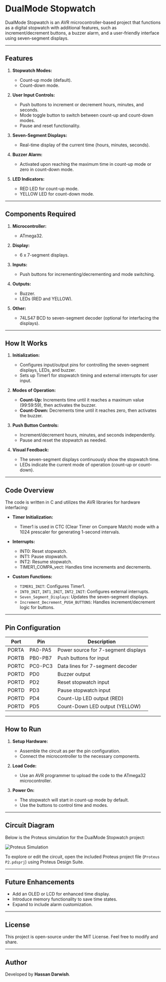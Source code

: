 # DualMode Stopwatch

DualMode Stopwatch is an AVR microcontroller-based project that functions as a digital stopwatch with additional features, such as increment/decrement buttons, a buzzer alarm, and a user-friendly interface using seven-segment displays.

---

## Features

1. **Stopwatch Modes:**
   - Count-up mode (default).
   - Count-down mode.

2. **User Input Controls:**
   - Push buttons to increment or decrement hours, minutes, and seconds.
   - Mode toggle button to switch between count-up and count-down modes.
   - Pause and reset functionality.

3. **Seven-Segment Displays:**
   - Real-time display of the current time (hours, minutes, seconds).

4. **Buzzer Alarm:**
   - Activated upon reaching the maximum time in count-up mode or zero in count-down mode.

5. **LED Indicators:**
   - RED LED for count-up mode.
   - YELLOW LED for count-down mode.

---

## Components Required

1. **Microcontroller:**
   - ATmega32.

2. **Display:**
   - 6 x 7-segment displays.

3. **Inputs:**
   - Push buttons for incrementing/decrementing and mode switching.

4. **Outputs:**
   - Buzzer.
   - LEDs (RED and YELLOW).

5. **Other:**
   - 74LS47 BCD to seven-segment decoder (optional for interfacing the displays).

---

## How It Works

1. **Initialization:**
   - Configures input/output pins for controlling the seven-segment displays, LEDs, and buzzer.
   - Sets up Timer1 for stopwatch timing and external interrupts for user input.

2. **Modes of Operation:**
   - **Count-Up:** Increments time until it reaches a maximum value (99:59:59), then activates the buzzer.
   - **Count-Down:** Decrements time until it reaches zero, then activates the buzzer.

3. **Push Button Controls:**
   - Increment/decrement hours, minutes, and seconds independently.
   - Pause and reset the stopwatch as needed.

4. **Visual Feedback:**
   - The seven-segment displays continuously show the stopwatch time.
   - LEDs indicate the current mode of operation (count-up or count-down).

---

## Code Overview

The code is written in C and utilizes the AVR libraries for hardware interfacing:

- **Timer Initialization:**
  - Timer1 is used in CTC (Clear Timer on Compare Match) mode with a 1024 prescaler for generating 1-second intervals.

- **Interrupts:**
  - INT0: Reset stopwatch.
  - INT1: Pause stopwatch.
  - INT2: Resume stopwatch.
  - TIMER1_COMPA_vect: Handles time increments and decrements.

- **Custom Functions:**
  - `TIMER1_INIT`: Configures Timer1.
  - `INT0_INIT`, `INT1_INIT`, `INT2_INIT`: Configures external interrupts.
  - `Seven_Segment_Displays`: Updates the seven-segment displays.
  - `Increment_Decrement_PUSH_BUTTONS`: Handles increment/decrement logic for buttons.

---

## Pin Configuration

| Port | Pin   | Description                          |
|------|-------|--------------------------------------|
| PORTA | PA0-PA5 | Power source for 7-segment displays |
| PORTB | PB0-PB7 | Push buttons for input             |
| PORTC | PC0-PC3 | Data lines for 7-segment decoder   |
| PORTD | PD0     | Buzzer output                      |
| PORTD | PD2     | Reset stopwatch input              |
| PORTD | PD3     | Pause stopwatch input              |
| PORTD | PD4     | Count-Up LED output (RED)          |
| PORTD | PD5     | Count-Down LED output (YELLOW)     |

---

## How to Run

1. **Setup Hardware:**
   - Assemble the circuit as per the pin configuration.
   - Connect the microcontroller to the necessary components.

2. **Load Code:**
   - Use an AVR programmer to upload the code to the ATmega32 microcontroller.

3. **Power On:**
   - The stopwatch will start in count-up mode by default.
   - Use the buttons to control time and modes.

---

## Circuit Diagram

Below is the Proteus simulation for the DualMode Stopwatch project:

![Proteus Simulation](<img width="1917" alt="proteus_simulation" src="https://github.com/user-attachments/assets/18ffa436-439a-4235-a0da-767720f36ae9">)

To explore or edit the circuit, open the included Proteus project file (`Proteus P2.pdsprj`) using Proteus Design Suite.

---

## Future Enhancements

- Add an OLED or LCD for enhanced time display.
- Introduce memory functionality to save time states.
- Expand to include alarm customization.

---

## License

This project is open-source under the MIT License. Feel free to modify and share.


---

## Author

Developed by **Hassan Darwish**.
